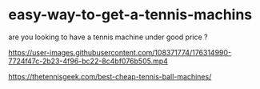 # easy-way-to-get-a-tennis-machins
are you looking to have a tennis machine under good price ?


https://user-images.githubusercontent.com/108371774/176314990-7724f47c-2b23-4f96-bc22-8c4bf076b505.mp4

https://thetennisgeek.com/best-cheap-tennis-ball-machines/
